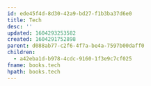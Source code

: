 ```yaml
---
id: ede45f4d-8d30-42a9-bd27-f1b3ba37d6e0
title: Tech
desc: ''
updated: 1604293253582
created: 1604291752898
parent: d088ab77-c2f6-4f7a-be4a-7597b00daff0
children:
  - a42eba1d-b978-4cdc-9160-1f3e9c7cf025
fname: books.tech
hpath: books.tech
---
```



